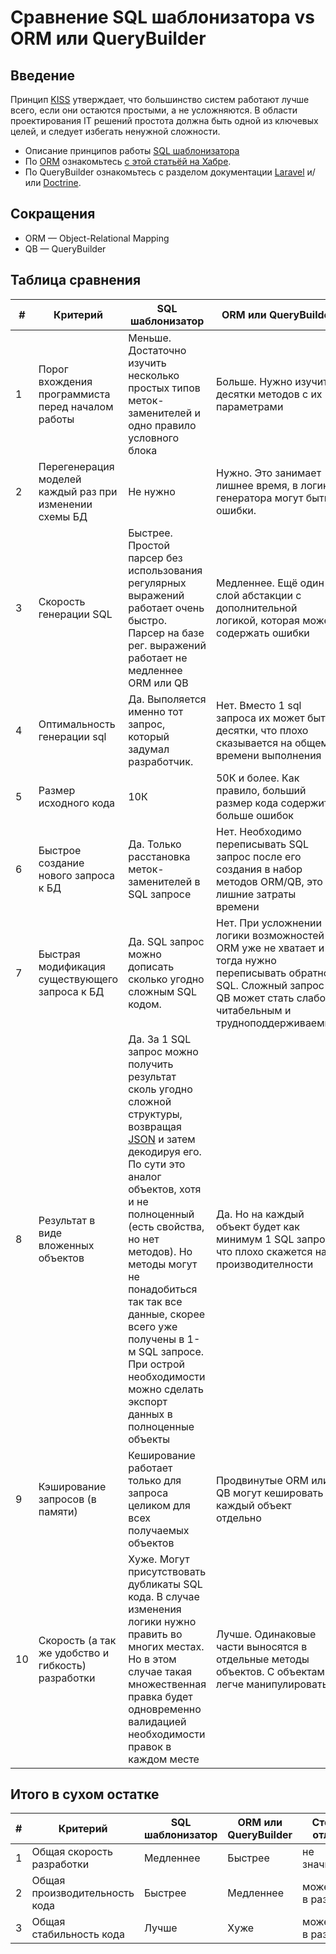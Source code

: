 
# Сравнение SQL шаблонизатора vs ORM или QueryBuilder

## Введение
Принцип [KISS](https://ru.wikipedia.org/wiki/KISS_(%D0%BF%D1%80%D0%B8%D0%BD%D1%86%D0%B8%D0%BF)) утверждает, что большинство систем работают лучше всего, если они остаются простыми, а не усложняются. В области проектирования IT решений простота должна быть одной из ключевых целей, и следует избегать ненужной сложности.

* Описание принципов работы [SQL шаблонизатора](https://github.com/rin-nas/sql-template-engine/blob/master/README.md)
* По [ORM](https://ru.wikipedia.org/wiki/ORM) ознакомьтесь [с этой статьёй на Хабре](https://m.habr.com/company/pgdayrussia/blog/328690/).
* По QueryBuilder ознакомьтесь с разделом документации [Laravel](http://laravel.su/docs/5.5/queries) и/или [Doctrine](https://www.doctrine-project.org/projects/doctrine-orm/en/2.6/reference/query-builder.html).

## Сокращения
* ORM — Object-Relational Mapping
* QB — QueryBuilder

## Таблица сравнения
\#| Критерий | SQL шаблонизатор | ORM или QueryBuilder
--|----------|------------------|---------------------
1 | Порог вхождения программиста перед началом работы| Меньше. Достаточно изучить несколько простых типов меток-заменителей и одно правило условного блока| Больше. Нужно изучить десятки методов с их параметрами
2 | Перегенерация моделей каждый раз при изменении схемы БД| Не нужно | Нужно. Это занимает лишнее время, в логике генератора могут быть ошибки.
3 | Скорость генерации SQL | Быстрее. Простой парсер без использования регулярных выражений работает очень быстро. Парсер на базе рег. выражений работает не медленнее ORM или QB | Медленнее. Ещё один слой абстакции с дополнительной логикой, которая может содержать ошибки
4 | Оптимальность генерации sql | Да. Выполяется именно тот запрос, который задумал разработчик. | Нет. Вместо 1 sql запроса их может быть десятки, что плохо сказывается на общем времени выполнения
5 | Размер исходного кода | 10К | 50К и более. Как правило, больший размер кода содержит больше ошибок
6 | Быстрое создание нового запроса к БД | Да. Только расстановка меток-заменителей в SQL запросе | Нет. Необходимо переписывать SQL запрос после его создания в набор методов ORM/QB, это лишние затраты времени
7 | Быстрая модификация существующего запроса к БД | Да. SQL запрос можно дописать сколько угодно сложным SQL кодом. | Нет. При усложнении логики возможностей ORM уже не хватает и тогда нужно переписывать обратно в SQL. Сложный запрос в QB может стать слабо читабельным и трудноподдерживаемым
8 | Результат в виде вложенных объектов | Да. За 1 SQL запрос можно получить результат сколь угодно сложной структуры, возвращая [JSON](https://ru.wikipedia.org/wiki/JSON) и затем декодируя его. По сути это аналог объектов, хотя и не полноценный (есть свойства, но нет методов). Но методы могут не понадобиться так так все данные, скорее всего уже получены в 1-м SQL запросе. При острой необходимости можно сделать экспорт данных в полноценные объекты | Да. Но на каждый объект будет как минимум 1 SQL запрос, что плохо скажется на производителности
9 | Кэширование запросов (в памяти) | Кеширование работает только для запроса целиком для всех получаемых объектов | Продвинутые ORM или QB могут кешировать каждый объект отдельно
10 | Скорость (а так же удобство и гибкость) разработки | Хуже. Могут присутствовать дубликаты SQL кода. В случае изменения логики нужно править во многих местах. Но в этом случае такая множественная правка будет одновременно валидацией необходимости правок в каждом месте | Лучше. Одинаковые части выносятся в отдельные методы объектов. С объектами легче манипулировать

## Итого в сухом остатке

\#| Критерий                      | SQL шаблонизатор | ORM или QueryBuilder | Степень отличия
--|-------------------------------|------------------|----------------------|------------------
1 | Общая скорость разработки     | Медленнее        | Быстрее              | не значительно
2 | Общая производительность кода | Быстрее          | Медленнее            | может быть в разы
3 | Общая стабильность кода       | Лучше            | Хуже                 | может быть в разы
